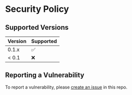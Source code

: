 # Security Policy

## Supported Versions

| Version | Supported          |
| ------- | ------------------ |
| 0.1.x   | :white_check_mark: |
| < 0.1   | :x:                |

## Reporting a Vulnerability

To report a vulnerability, please
[create an issue](https://github.com/integreat-io/integreat-adapter-uri/issues) in this
repo.
